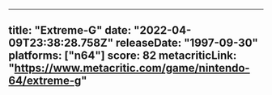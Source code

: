 
---
title: "Extreme-G"
date: "2022-04-09T23:38:28.758Z"
releaseDate: "1997-09-30"
platforms: ["n64"]
score: 82
metacriticLink: "https://www.metacritic.com/game/nintendo-64/extreme-g"
---
